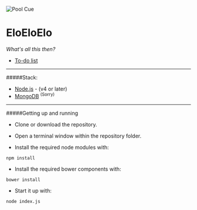 ![Pool Cue](https://raw.githubusercontent.com/scotlabs/EloEloElo/master/ic_billiards-512.png "Pool Cue")


# EloEloElo
*What's all this then?*

- [To-do list](https://trello.com/b/bMOfstdY/elo-elo-elo)

---

#####Stack:
- [Node.js](https://nodejs.org/) - (v4 or later)
- [MongoDB](https://www.mongodb.com/) <sup>(Sorry)</sup>

---

#####Getting up and running

- Clone or download the repository.
- Open a terminal window within the repository folder.

- Install the required node modules with:
```
npm install
```

- Install the required bower components with:
```
bower install
```

- Start it up with:
```
node index.js
```

